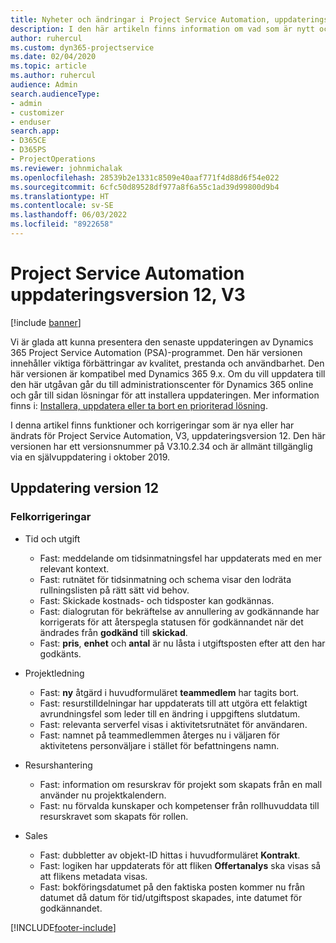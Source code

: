 ```yaml
---
title: Nyheter och ändringar i Project Service Automation, uppdateringsversion 12, version 3
description: I den här artikeln finns information om vad som är nytt och ändrat i Project Service Automation, uppdateringsversion 12, V3.
author: ruhercul
ms.custom: dyn365-projectservice
ms.date: 02/04/2020
ms.topic: article
ms.author: ruhercul
audience: Admin
search.audienceType:
- admin
- customizer
- enduser
search.app:
- D365CE
- D365PS
- ProjectOperations
ms.reviewer: johnmichalak
ms.openlocfilehash: 28539b2e1331c8509e40aaf771f4d88d6f54e022
ms.sourcegitcommit: 6cfc50d89528df977a8f6a55c1ad39d99800d9b4
ms.translationtype: HT
ms.contentlocale: sv-SE
ms.lasthandoff: 06/03/2022
ms.locfileid: "8922658"
---
```

# <a name="project-service-automation-update-release-12-v3"></a>Project Service Automation uppdateringsversion 12, V3

[!include [banner](../includes/psa-now-project-operations.md)]

Vi är glada att kunna presentera den senaste uppdateringen av Dynamics 365 Project Service Automation (PSA)-programmet. Den här versionen innehåller viktiga förbättringar av kvalitet, prestanda och användbarhet. Den här versionen är kompatibel med Dynamics 365 9.x. Om du vill uppdatera till den här utgåvan går du till administrationscenter för Dynamics 365 online och går till sidan lösningar för att installera uppdateringen. Mer information finns i: [Installera, uppdatera eller ta bort en prioriterad lösning](/power-platform/admin/install-remove-preferred-solution).

I denna artikel finns funktioner och korrigeringar som är nya eller har ändrats för Project Service Automation, V3, uppdateringsversion 12. Den här versionen har ett versionsnummer på V3.10.2.34 och är allmänt tillgänglig via en självuppdatering i oktober 2019.

## <a name="update-release-12"></a>Uppdatering version 12

### <a name="bug-fixes"></a>Felkorrigeringar

- Tid och utgift

    - Fast: meddelande om tidsinmatningsfel har uppdaterats med en mer relevant kontext.
    - Fast: rutnätet för tidsinmatning och schema visar den lodräta rullningslisten på rätt sätt vid behov.
    - Fast: Skickade kostnads- och tidsposter kan godkännas.
    - Fast: dialogrutan för bekräftelse av annullering av godkännande har korrigerats för att återspegla statusen för godkännandet när det ändrades från **godkänd** till **skickad**.
    - Fast: **pris**, **enhet** och **antal** är nu låsta i utgiftsposten efter att den har godkänts.

- Projektledning

    - Fast: **ny** åtgärd i huvudformuläret **teammedlem** har tagits bort.
    - Fast: resurstilldelningar har uppdaterats till att utgöra ett felaktigt avrundningsfel som leder till en ändring i uppgiftens slutdatum.
    - Fast: relevanta serverfel visas i aktivitetsrutnätet för användaren.
    - Fast: namnet på teammedlemmen återges nu i väljaren för aktivitetens personväljare i stället för befattningens namn.

- Resurshantering

    - Fast: information om resurskrav för projekt som skapats från en mall använder nu projektkalendern.
    - Fast: nu förvalda kunskaper och kompetenser från rollhuvuddata till resurskravet som skapats för rollen.

- Sales

    - Fast: dubbletter av objekt-ID hittas i huvudformuläret **Kontrakt**.
    - Fast: logiken har uppdaterats för att fliken **Offertanalys** ska visas så att flikens metadata visas.
    - Fast: bokföringsdatumet på den faktiska posten kommer nu från datumet då datum för tid/utgiftspost skapades, inte datumet för godkännandet.


[!INCLUDE[footer-include](../includes/footer-banner.md)]
